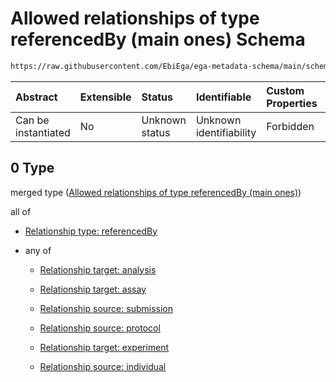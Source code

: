 # Allowed relationships of type referencedBy (main ones) Schema

```txt
https://raw.githubusercontent.com/EbiEga/ega-metadata-schema/main/schemas/EGA.sample.json#/properties/sampleRelationships/items/allOf/1/anyOf/0
```



| Abstract            | Extensible | Status         | Identifiable            | Custom Properties | Additional Properties | Access Restrictions | Defined In                                                                   |
| :------------------ | :--------- | :------------- | :---------------------- | :---------------- | :-------------------- | :------------------ | :--------------------------------------------------------------------------- |
| Can be instantiated | No         | Unknown status | Unknown identifiability | Forbidden         | Allowed               | none                | [EGA.sample.json\*](../../../schemas/EGA.sample.json "open original schema") |

## 0 Type

merged type ([Allowed relationships of type referencedBy (main ones)](ega-10-properties-sample-relationships-items-allof-relationship-constraints-for-a-sample-anyof-allowed-relationships-of-type-referencedby-main-ones.md))

all of

* [Relationship type: referencedBy](ega-4-defs-relationship-type-referencedby.md "check type definition")

* any of

  * [Relationship target: analysis](ega-4-defs-relationship-target-analysis.md "check type definition")

  * [Relationship target: assay](ega-4-defs-relationship-target-assay.md "check type definition")

  * [Relationship source: submission](ega-4-defs-relationship-source-submission.md "check type definition")

  * [Relationship source: protocol](ega-4-defs-relationship-source-protocol.md "check type definition")

  * [Relationship target: experiment](ega-4-defs-relationship-target-experiment.md "check type definition")

  * [Relationship source: individual](ega-4-defs-relationship-source-individual.md "check type definition")
